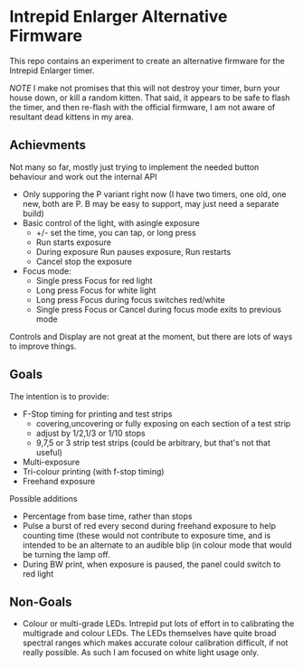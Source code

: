 # Intrepid Enlarger Alternative Firmware

This repo contains an experiment to create an alternative firmware
for the Intrepid Enlarger timer.

*NOTE* I make not promises that this will not destroy your timer,
burn your house down, or kill a random kitten. That said, it appears
to be safe to flash the timer, and then re-flash with the official
firmware, I am not aware of resultant dead kittens in my area.

## Achievments

Not many so far, mostly just trying to implement the needed button behaviour
and work out the internal API

- Only supporing the P variant right now (I have two timers, one old, one new,
  both are P. B may be easy to support, may just need a separate build)
- Basic control of the light, with asingle exposure
  - +/- set the time, you can tap, or long press
  - Run starts exposure
  - During exposure Run pauses exposure, Run restarts
  - Cancel stop the exposure
- Focus mode:
  - Single press Focus for red light
  - Long press Focus for white light
  - Long press Focus during focus switches red/white
  - Single press Focus or Cancel during focus mode exits to previous mode

Controls and Display are not great at the moment, but there are lots of ways
to improve things.

## Goals

The intention is to provide:

- F-Stop timing for printing and test strips
  - covering,uncovering or fully exposing on each section of a test strip
  - adjust by 1/2,1/3 or 1/10 stops
  - 9,7,5 or 3 strip  test strips (could be arbitrary, but that's not that useful)
- Multi-exposure
- Tri-colour printing (with f-stop timing)
- Freehand exposure

Possible additions
- Percentage from base time, rather than stops
- Pulse a burst of red every second during freehand exposure to
  help counting time (these would not contribute to exposure time,
  and is intended to be an alternate to an audible blip (in colour
  mode that would be turning the lamp off.
- During BW print, when exposure is paused, the panel could switch
  to red light

## Non-Goals

- Colour or multi-grade LEDs. Intrepid put lots of effort in to
  calibrating the multigrade and colour LEDs. The LEDs themselves
  have quite broad spectral ranges which makes accurate colour
  calibration difficult, if not really possible. As such I am
  focused on white light usage only.
